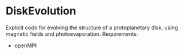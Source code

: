 # DiskEvolution
Explicit code for evolving the structure of a protoplanetary disk, using magnetic fields and photoevaporation.
Requirements:

- openMPI
